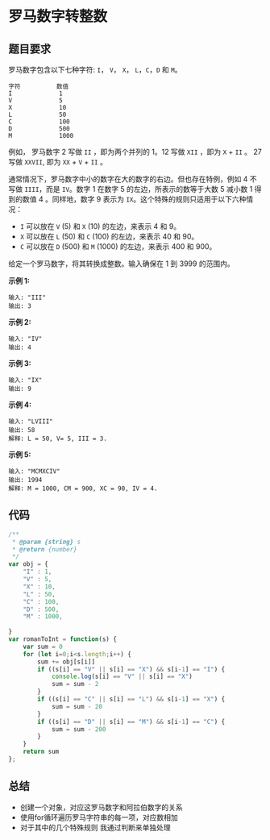 # 罗马数字转整数

## 题目要求

罗马数字包含以下七种字符: `I`， `V`， `X`， `L`，`C`，`D` 和 `M`。

```
字符          数值
I             1
V             5
X             10
L             50
C             100
D             500
M             1000
```

例如， 罗马数字 2 写做 `II` ，即为两个并列的 1。12 写做 `XII` ，即为 `X` + `II` 。 27 写做  `XXVII`, 即为 `XX` + `V` + `II` 。

通常情况下，罗马数字中小的数字在大的数字的右边。但也存在特例，例如 4 不写做 `IIII`，而是 `IV`。数字 1 在数字 5 的左边，所表示的数等于大数 5 减小数 1 得到的数值 4 。同样地，数字 9 表示为 `IX`。这个特殊的规则只适用于以下六种情况：

- `I` 可以放在 `V` (5) 和 `X` (10) 的左边，来表示 4 和 9。
- `X` 可以放在 `L` (50) 和 `C` (100) 的左边，来表示 40 和 90。 
- `C` 可以放在 `D` (500) 和 `M` (1000) 的左边，来表示 400 和 900。

给定一个罗马数字，将其转换成整数。输入确保在 1 到 3999 的范围内。

**示例 1:**

```
输入: "III"
输出: 3
```

**示例 2:**

```
输入: "IV"
输出: 4
```

**示例 3:**

```
输入: "IX"
输出: 9
```

**示例 4:**

```
输入: "LVIII"
输出: 58
解释: L = 50, V= 5, III = 3.
```

**示例 5:**

```
输入: "MCMXCIV"
输出: 1994
解释: M = 1000, CM = 900, XC = 90, IV = 4.
```

## 代码

```javascript
/**
 * @param {string} s
 * @return {number}
 */
var obj = {
    "I" : 1,
    "V" : 5,
    "X" : 10,
    "L" : 50,
    "C" : 100,
    "D" : 500,
    "M" : 1000,
    
}
var romanToInt = function(s) {
    var sum = 0
    for (let i=0;i<s.length;i++) {
        sum += obj[s[i]]
        if ((s[i] == "V" || s[i] == "X") && s[i-1] == "I") {
            console.log(s[i] == "V" || s[i] == "X")
            sum = sum - 2
        }
        if ((s[i] == "C" || s[i] == "L") && s[i-1] == "X") {
            sum = sum - 20
        }
        if ((s[i] == "D" || s[i] == "M") && s[i-1] == "C") {
            sum = sum - 200
        }
    }
    return sum
};
```

## 总结

- 创建一个对象，对应这罗马数字和阿拉伯数字的关系
- 使用for循环遍历罗马字符串的每一项，对应数相加
- 对于其中的几个特殊规则 我通过判断来单独处理